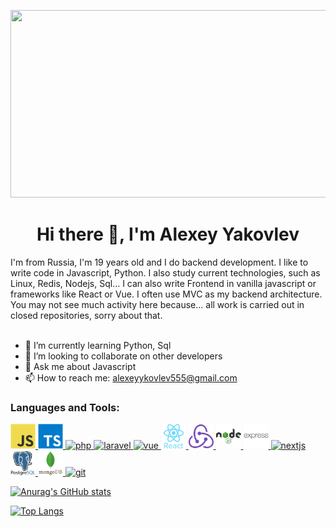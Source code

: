 <p align="center">
<img src="https://media3.giphy.com/media/iIqmM5tTjmpOB9mpbn/giphy.gif?cid=ecf05e47i30qtghko5rid8xf2rawve079x1ja5norpgxqy1n&rid=giphy.gif&ct=g" width="846" height="300" />
</p>
<h1 align="center">Hi there 👋, I'm Alexey Yakovlev</h1>
I'm from Russia, I'm 19 years old and I do backend development. I like to write code in Javascript, Python. I also study current technologies, such as Linux, Redis, Nodejs, Sql... I can also write Frontend in vanilla javascript or frameworks like React or Vue. I often use MVC as my backend architecture. You may not see much activity here because... all work is carried out in closed repositories, sorry about that.

<br/>
<br/>

- 🌱 I’m currently learning Python, Sql
- 👯 I’m looking to collaborate on other developers 
- 💬 Ask me about Javascript
- 📫 How to reach me: alexeyykovlev555@gmail.com

<div display="flex">
<h3 align="left">Languages and Tools:</h3>
<p align="left"> <a href="https://developer.mozilla.org/en-US/docs/Web/JavaScript" target="_blank" rel="noreferrer"> <img src="https://raw.githubusercontent.com/devicons/devicon/master/icons/javascript/javascript-original.svg" alt="javascript" width="40" height="40"/> </a> <a href="https://www.typescriptlang.org/" target="_blank" rel="noreferrer"> <img src="https://raw.githubusercontent.com/devicons/devicon/master/icons/typescript/typescript-original.svg" alt="typescript" width="40" height="40"/> </a> <a href="https://www.php.net/docs.php" target="_blank" rel="noreferrer"> <img src="https://www.php.net//images/logos/new-php-logo.svg" alt="php" width="40" height="40"/> </a> <a href="https://laravel.com/" target="_blank" rel="noreferrer"> <img src="https://www.vectorlogo.zone/logos/laravel/laravel-icon.svg" alt="laravel" width="40" height="40"/> </a> <a href="https://v2.vuejs.org/v2/guide" target="_blank" rel="noreferrer"> <img src="https://upload.wikimedia.org/wikipedia/commons/9/95/Vue.js_Logo_2.svg" alt="vue" width="40" height="40"/> </a> <a href="https://reactjs.org/" target="_blank" rel="noreferrer"> <img src="https://raw.githubusercontent.com/devicons/devicon/master/icons/react/react-original-wordmark.svg" alt="react" width="40" height="40"/> </a> <a href="https://redux.js.org" target="_blank" rel="noreferrer"> <img src="https://raw.githubusercontent.com/devicons/devicon/master/icons/redux/redux-original.svg" alt="redux" width="40" height="40"/> </a> <a href="https://nodejs.org" target="_blank" rel="noreferrer"> <img src="https://raw.githubusercontent.com/devicons/devicon/master/icons/nodejs/nodejs-original-wordmark.svg" alt="nodejs" width="40" height="40"/> </a> <a href="https://expressjs.com" target="_blank" rel="noreferrer"> <img src="https://raw.githubusercontent.com/devicons/devicon/master/icons/express/express-original-wordmark.svg" alt="express" width="40" height="40"/> </a> <a href="https://nextjs.org/" target="_blank" rel="noreferrer"> <img src="https://cdn.worldvectorlogo.com/logos/nextjs-2.svg" alt="nextjs" width="40" height="40"/> </a> <a href="https://www.postgresql.org" target="_blank" rel="noreferrer"> <img src="https://raw.githubusercontent.com/devicons/devicon/master/icons/postgresql/postgresql-original-wordmark.svg" alt="postgresql" width="40" height="40"/> </a> <a href="https://www.mongodb.com/" target="_blank" rel="noreferrer"> <img src="https://raw.githubusercontent.com/devicons/devicon/master/icons/mongodb/mongodb-original-wordmark.svg" alt="mongodb" width="40" height="40"/> </a> <a href="https://git-scm.com/" target="_blank" rel="noreferrer"> <img src="https://www.vectorlogo.zone/logos/git-scm/git-scm-icon.svg" alt="git" width="40" height="40"/> </a>
</p>
</div>

[![Anurag's GitHub stats](https://github-readme-stats.vercel.app/api?username=AlexeyYakovlev1&hide=prs,issues,contribs&count_private=true&show_icons=true&theme=tokyonight)](https://github.com/anuraghazra/github-readme-stats)

[![Top Langs](https://github-readme-stats.vercel.app/api/top-langs/?username=AlexeyYakovlev1&hide=html,css,sass,shell,pug)](https://github.com/anuraghazra/github-readme-stats)
